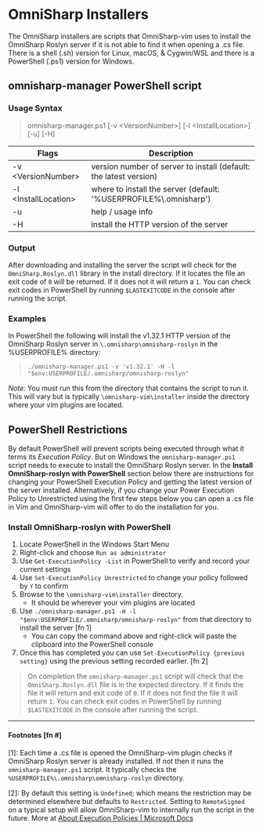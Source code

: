 # OmniSharp Installers
The OmniSharp installers are scripts that OmniSharp-vim uses to install the OmniSharp Roslyn server if it is not able to find it when opening a .cs file. There is a shell (.sh) version for Linux, macOS, & Cygwin/WSL and there is a PowerShell (.ps1) version for Windows.

## omnisharp-manager PowerShell script

### Usage Syntax
> omnisharp-manager.ps1 [-v \<VersionNumber\>] [-l \<InstallLocation\>] [-u] [-H]

Flags | Description
----- | -----------
 -v \<VersionNumber\> | version number of server to install (default: the latest version)
 -l \<InstallLocation\> | where to install the server (default: '%USERPROFILE%\\.omnisharp\')
 -u | help / usage info
 -H | install the HTTP version of the server

### Output
After downloading and installing the server the script will check for the `OmniSharp.Roslyn.dll` library in the install directory. If it locates the file an exit code of `0` will be returned. If it does not it will return a `1`. You can check exit codes in PowerShell by running `$LASTEXITCODE` in the console after running the script.

### Examples
In PowerShell the following will install the v1.32.1 HTTP version of the OmniSharp Roslyn server in `\.omnisharp\omnisharp-roslyn` in the %USERPROFILE% directory:
>`./omnisharp-manager.ps1 -v 'v1.32.1' -H -l "$env:USERPROFILE/.omnisharp/omnisharp-roslyn"`

*Note:* You must run this from the directory that contains the script to run it. This will vary but is typically `\omnisharp-vim\installer` inside the directory where your vim plugins are located.


## PowerShell Restrictions
By default PowerShell will prevent scripts being executed through what it terms its *Execution Policy*. But on Windows the `omnisharp-manager.ps1` script needs to execute to install the OmniSharp Roslyn server. In the __Install OmniSharp-roslyn with PowerShell__ section below there are instructions for changing your PowerShell Execution Policy and getting the latest version of the server installed. Alternatively, if you change your Power Execution Policy to Unrestricted using the first few steps below you can open a .cs file in Vim and OmniSharp-vim will offer to do the installation for you.

### Install OmniSharp-roslyn with PowerShell
1. Locate PowerShell in the Windows Start Menu
1. Right-click and choose `Run as administrator`
1. Use `Get-ExecutionPolicy -List` in PowerShell to verify and record your current settings
1. Use `Set-ExecutionPolicy Unrestricted` to change your policy followed by `Y` to confirm
1. Browse to the `\omnisharp-vim\installer` directory.
	* It should be wherever your vim plugins are located
1. Use `./omnisharp-manager.ps1 -H -l "$env:USERPROFILE/.omnisharp/omnisharp-roslyn"` from that directory to install the server [fn 1]
	* You can copy the command above and right-click will paste the clipboard into the PowerShell console
1. Once this has completed you can use `Set-ExecutionPolicy {previous setting}` using the previous setting recorded earlier. [fn 2]

> On completion the `omnisharp-manager.ps1` script will check that the `OmniSharp.Roslyn.dll` file is in the expected directory. If it finds the file it will return and exit code of `0`. If it does not find the file it will return `1`. You can check exit codes in PowerShell by running `$LASTEXITCODE` in the console after running the script.

---

#### Footnotes [fn \#]
[1]: Each time a .cs file is opened the OmniSharp-vim plugin checks if OmniSharp Roslyn server is already installed. If not then it runs the `omnisharp-manager.ps1` script. It typically checks the `%USERPROFILE%\.omnisharp\omnisharp-roslyn` directory.

[2]: By default this setting is `Undefined`; which means the restriction may be determined elsewhere but defaults to `Restricted`. Setting to `RemoteSigned` on a typical setup will allow OmniSharp-vim to internally run the script in the future.  More at [About Execution Policies | Microsoft Docs](https://docs.microsoft.com/en-us/powershell/module/microsoft.powershell.core/about/about_execution_policies?view=powershell-6)
